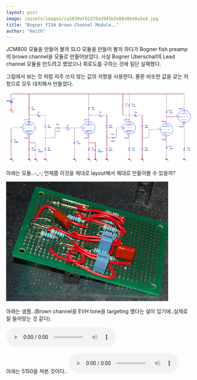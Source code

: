 ```yaml
---
layout: post
image: /assets/images/ca3839af62378ad945b5e88a9b49a5e4.jpg
title: "Bogner FISH Brown Channel Module.."
author: "Keith"
---
```


JCM800 모듈을 만들어 볼까 SLO 모듈을 만들어 볼까 하다가 Bogner fish preamp의 brown channel을 모듈로 만들어보았다. 사실 Bogner Uberschall의 Lead channel 모듈을 만드려고 했었으나 회로도를 구하는 것에 일단 실패했다.

그림에서 보는 것 처럼 자주 쓰지 않는 값의 저항을 사용한다. 물론 비슷한 값을 갖는 저항으로 모두 대치해서 만들었다.


![image](/assets/images/ca3839af62378ad945b5e88a9b49a5e4.jpg)

아래는 모듈..-_-; 언제쯤 이것을 제대로 layout해서 제대로 만들어볼 수 있을까?

![image](/assets/images/3e4f54cb0343b85589f450e9c8701e4d.jpg)

아래는 샘플..(Brown channel을 EVH tone을 targeting 했다는 설이 있기에..실제로 잘 들어맞는 것 같다).

<audio src="/assets/images/ef22815ab22fc909025d8bed3ba8c326.mp3" controls preload></audio>

아래는 5150을 쳐본 것이다..
<audio src="/assets/images/69ba3782518cd1e561cb435a148a4892.mp3" controls preload></audio>



